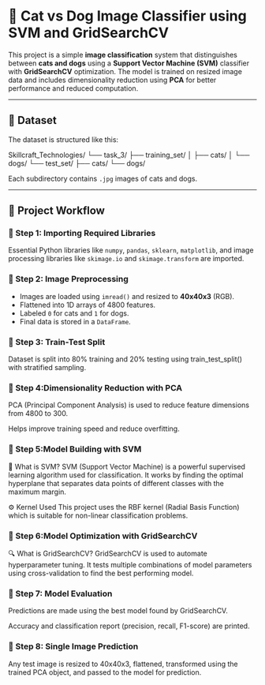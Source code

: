 # 🐾 Cat vs Dog Image Classifier using SVM and GridSearchCV

This project is a simple **image classification** system that distinguishes between **cats and dogs** using a **Support Vector Machine (SVM)** classifier with **GridSearchCV** optimization. The model is trained on resized image data and includes dimensionality reduction using **PCA** for better performance and reduced computation.

---

## 📁 Dataset

The dataset is structured like this:

Skillcraft_Technologies/
└── task_3/
├── training_set/
│ ├── cats/
│ └── dogs/
└── test_set/
├── cats/
└── dogs/

Each subdirectory contains `.jpg` images of cats and dogs.

---

## 🚀 Project Workflow

### 🔸 Step 1: Importing Required Libraries

Essential Python libraries like `numpy`, `pandas`, `sklearn`, `matplotlib`, and image processing libraries like `skimage.io` and `skimage.transform` are imported.

### 🔸 Step 2: Image Preprocessing

- Images are loaded using `imread()` and resized to **40x40x3** (RGB).
- Flattened into 1D arrays of 4800 features.
- Labeled `0` for cats and `1` for dogs.
- Final data is stored in a `DataFrame`.

### 🔸 Step 3: Train-Test Split

Dataset is split into 80% training and 20% testing using train_test_split() with stratified sampling.

### 🔸 Step 4:Dimensionality Reduction with PCA

PCA (Principal Component Analysis) is used to reduce feature dimensions from 4800 to 300.

Helps improve training speed and reduce overfitting.

### 🔸 Step 5:Model Building with SVM

🧠 What is SVM?
SVM (Support Vector Machine) is a powerful supervised learning algorithm used for classification. It works by finding the optimal hyperplane that separates data points of different classes with the maximum margin.

⚙️ Kernel Used
This project uses the RBF kernel (Radial Basis Function) which is suitable for non-linear classification problems.

### 🔸 Step 6:Model Optimization with GridSearchCV

🔍 What is GridSearchCV?
GridSearchCV is used to automate hyperparameter tuning. It tests multiple combinations of model parameters using cross-validation to find the best performing model.

### 🔸 Step 7: Model Evaluation

Predictions are made using the best model found by GridSearchCV.

Accuracy and classification report (precision, recall, F1-score) are printed.

### 🔸 Step 8: Single Image Prediction

Any test image is resized to 40x40x3, flattened, transformed using the trained PCA object, and passed to the model for prediction.
